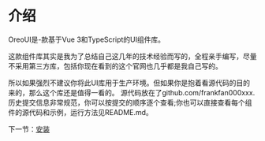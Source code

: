 # 介绍

OreoUI是-款基于Vue 3和TypeScript的UI组件库。

这款组件库其实是我为了总结自己这几年的技术经验而写的，全程亲手编写，尽量不采用第三方库，包括你现在看到的这个官网也几乎都是我自己写的。

所以如果强烈不建议你将此UI库用于生产环境。但如果你是抱着看源代码的目的来的，那么这个库还是值得一看的。 源代码放在了github.com/frankfan000xxx. 历史提交信息非常规范，你可以按提交的顺序逐个查看;你也可以直接查看每个组件的源代码和示例，运行方法见README.md。

下一节：[安装](#/docs/install)